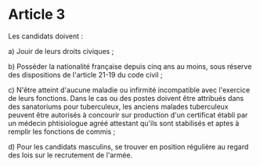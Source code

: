 # Article 3

Les candidats doivent :

a) Jouir de leurs droits civiques ;

b) Posséder la nationalité française depuis cinq ans au moins, sous réserve des dispositions de l'article 21-19 du code civil ;

c) N'être atteint d'aucune maladie ou infirmité incompatible avec l'exercice de leurs fonctions. Dans le cas ou des postes doivent être attribués dans des sanatoriums pour tuberculeux, les anciens malades tuberculeux peuvent être autorisés à concourir sur production d'un certificat établi par un médecin phtisiologue agréé attestant qu'ils sont stabilisés et aptes à remplir les fonctions de commis ;

d) Pour les candidats masculins, se trouver en position régulière au regard des lois sur le recrutement de l'armée.
